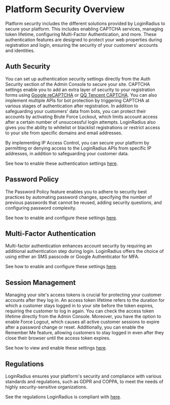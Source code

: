 # Platform Security Overview

Platform security includes the different solutions provided by LoginRadius to secure your platform. This includes enabling CAPTCHA services, managing token lifetime, configuring Multi-Factor Authentication, and more. These authentication features are designed to protect your web properties during registration and login, ensuring the security of your customers' accounts and identities.

## Auth Security

You can set up authentication security settings directly from the Auth Security section of the Admin Console to secure your site. CAPTCHA settings enable you to add an extra layer of security to your registration forms using [Google reCAPTCHA](https://www.loginradius.com/docs/api/v2/admin-console/platform-security/captcha-providers/google-recaptcha-configuration) or [QQ Tencent CAPTCHA](https://www.loginradius.com/docs/api/v2/admin-console/platform-security/captcha-providers/tencent-captcha-configuration). You can also implement multiple APIs for bot protection by triggering CAPTCHA at various stages of authentication after registration. In addition to safeguarding your customers' data from bots, you can protect their accounts by activating Brute Force Lockout, which limits account access after a certain number of unsuccessful login attempts. LoginRadius also gives you the ability to whitelist or blacklist registrations or restrict access to your site from specific domains and email addresses.

By implementing IP Access Control, you can secure your platform by permitting or denying access to the LoginRadius APIs from specific IP addresses, in addition to safeguarding your customer data.

See how to enable these authentication settings [here](https://www.loginradius.com/docs/api/v2/admin-console/platform-security/auth-security-configuration).

## Password Policy

The Password Policy feature enables you to adhere to security best practices by automating password changes, specifying the number of previous passwords that cannot be reused, adding security questions, and configuring password complexity.

See how to enable and configure these settings [here](https://www.loginradius.com/docs/api/v2/admin-console/platform-security/password-policy).

## Multi-Factor Authentication

Multi-factor authentication enhances account security by requiring an additional authentication step during login. LoginRadius offers the choice of using either an SMS passcode or Google Authenticator for MFA.

See how to enable and configure these settings [here](https://www.loginradius.com/docs/api/v2/admin-console/platform-security/multi-factor-auth).

## Session Management

Managing your site's access tokens is crucial for protecting your customer accounts after they log in. An access token lifetime refers to the duration for which a customer stays logged in to your site before the token expires, requiring the customer to log in again. You can check the access token lifetime directly from the Admin Console. Moreover, you have the option to enable Force Logout, which causes all active customer sessions to expire after a password change or reset. Additionally, you can enable the Remember Me feature, allowing customers to stay logged in even after they close their browser until the access token expires.

See how to view and enable these settings [here](https://www.loginradius.com/docs/api/v2/admin-console/platform-security/session-management).

## Regulations

LoginRadius ensures your platform's security and compliance with various standards and regulations, such as GDPR and COPPA, to meet the needs of highly security-sensitive organizations.

See the regulations LoginRadius is compliant with [here](https://www.loginradius.com/docs/api/v2/admin-console/platform-security/regulations).
